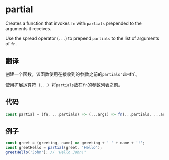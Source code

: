 # partial

Creates a function that invokes `fn` with `partials` prepended to the arguments it receives.

Use the spread operator (`...`) to prepend `partials` to the list of arguments of `fn`.

## 翻译

创建一个函数，该函数使用在接收到的参数之前的`partials'调用`fn`。

使用扩展运算符（`...`）将`partials`放在`fn`的参数列表之前。

## 代码

```js
const partial = (fn, ...partials) => (...args) => fn(...partials, ...args);
```

## 例子

```js
const greet = (greeting, name) => greeting + ' ' + name + '!';
const greetHello = partial(greet, 'Hello');
greetHello('John'); // 'Hello John!'
```
